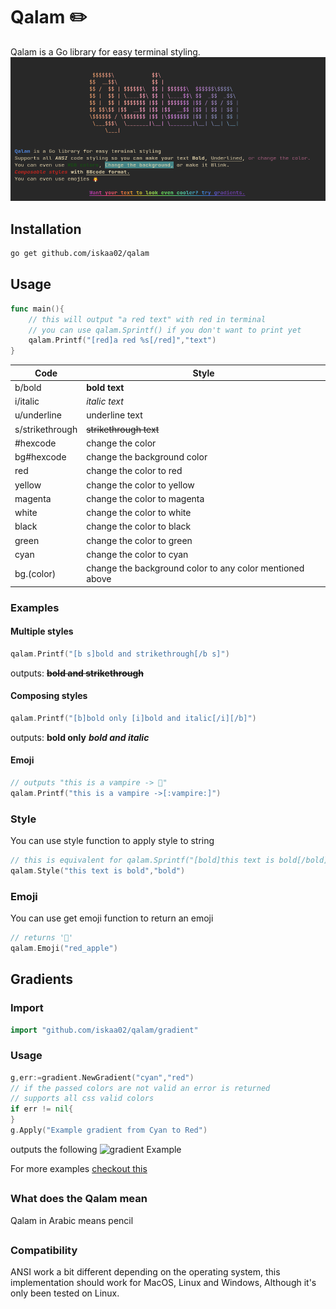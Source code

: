 # Qalam ✏️
Qalam is a Go library for easy terminal styling.
![Example for what qalam can do](./qalam_example.png) 

## Installation
```bash
go get github.com/iskaa02/qalam
```
## Usage
```go
func main(){
	// this will output "a red text" with red in terminal
	// you can use qalam.Sprintf() if you don't want to print yet
	qalam.Printf("[red]a red %s[/red]","text")
}
```
|Code  |Style  |
|--|--|
|b/bold|**bold text**|
|i/italic|*italic text*|
|u/underline|underline text|
|s/strikethrough|~~strikethrough text~~|
|#hexcode|change the color|
|bg#hexcode|change the background color|
|red|change the color to red|
|yellow|change the color to yellow|
|magenta|change the color to magenta|
|white|change the color to white|
|black|change the color to black|
|green|change the color to green|
|cyan|change the color to cyan|
|bg.(color)|change the background color to any color mentioned above|
### Examples
#### Multiple styles

```go
qalam.Printf("[b s]bold and strikethrough[/b s]")
```
outputs:
 ~~**bold and strikethrough**~~
 
#### Composing styles

```go
qalam.Printf("[b]bold only [i]bold and italic[/i][/b]")
```
outputs:
 **bold only** ***bold and italic***
 
#### Emoji
```go
// outputs "this is a vampire -> 🧛"
qalam.Printf("this is a vampire ->[:vampire:]")
```
### Style
You can use style function to apply style to string
```go
// this is equivalent for qalam.Sprintf("[bold]this text is bold[/bold]") 
qalam.Style("this text is bold","bold")
```
### Emoji
You can use get emoji function to return an emoji
```go
// returns '🍎'
qalam.Emoji("red_apple")
```
## Gradients
### Import
```go
import "github.com/iskaa02/qalam/gradient"
```

### Usage
```go
g,err:=gradient.NewGradient("cyan","red")
// if the passed colors are not valid an error is returned
// supports all css valid colors
if err != nil{
}
g.Apply("Example gradient from Cyan to Red")
```
outputs the following
![gradient Example]("./gradient/example_1")

For more examples  [checkout this](https://github.com/iskaa02/qalam/blob/main/gradient/README.MD) 

##
### What does the Qalam mean
Qalam in Arabic means pencil

##
### Compatibility 
ANSI work a bit different depending on the operating system,
this implementation should work for MacOS, Linux and Windows, Although it's only been tested on Linux.
